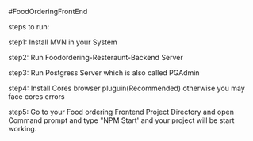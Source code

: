 #FoodOrderingFrontEnd

steps to run:

step1: Install MVN in your System

step2: Run Foodordering-Resteraunt-Backend Server

step3: Run Postgress Server which is also called PGAdmin

step4: Install Cores browser pluguin(Recommended) otherwise you may face cores errors

step5: Go to your Food ordering Frontend Project Directory and open Command prompt and type "NPM Start' and your project will be start working.
